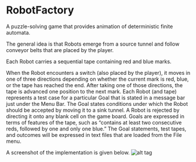 RobotFactory
============
A puzzle-solving game that provides animation of deterministic finite automata. 

The general idea is that Robots emerge from a source tunnel and follow conveyor belts that are placed by the player. 

Each Robot carries a sequential tape containing red and blue marks.

When the Robot encounters a switch (also placed by the player), it moves in one of three directions depending on
whether the current mark is red, blue, or the tape has reached the end. After taking one of those directions, the tape is
advanced one position to the next mark. Each Robot (and tape) represents a test case for a particular Goal that is stated
in a message bar just under the Menu Bar. The Goal states conditions under which the Robot should be accepted by
moving it to a sink tunnel. A Robot is rejected by directing it onto any blank cell on the game board. Goals are
expressed in terms of features of the tape, such as “contains at least two consecutive reds, followed by one and only one
blue.” The Goal statements, test tapes, and outcomes will be expressed in text files that are loaded from the File menu.

A screenshot of the implementation is given below.
![alt tag](https://raw.github.com/krahulreddyiiit/RobotFactory/master/misc.jpg)
